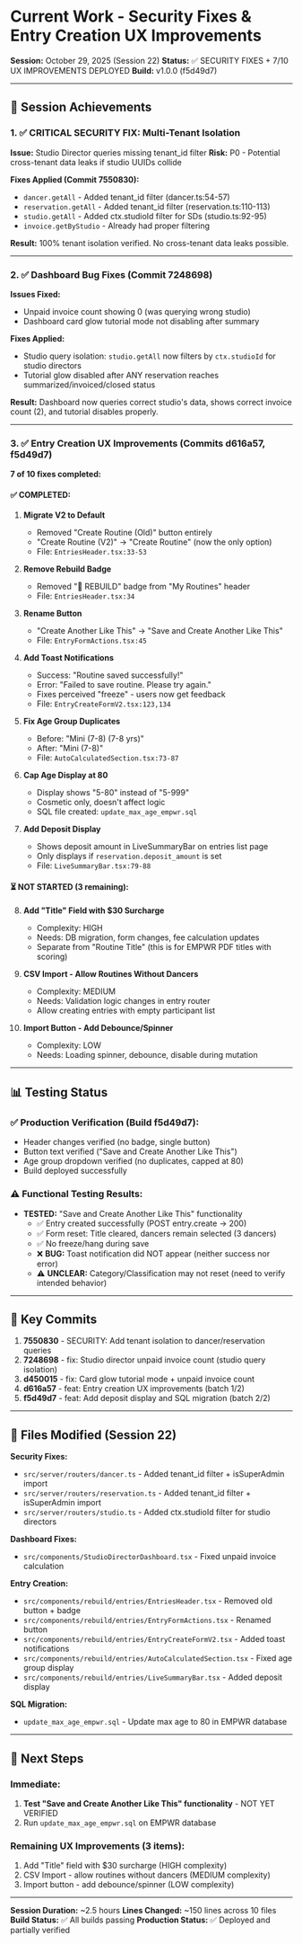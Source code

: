 # Current Work - Security Fixes & Entry Creation UX Improvements

**Session:** October 29, 2025 (Session 22)
**Status:** ✅ SECURITY FIXES + 7/10 UX IMPROVEMENTS DEPLOYED
**Build:** v1.0.0 (f5d49d7)

---

## 🎉 Session Achievements

### 1. ✅ CRITICAL SECURITY FIX: Multi-Tenant Isolation

**Issue:** Studio Director queries missing tenant_id filter
**Risk:** P0 - Potential cross-tenant data leaks if studio UUIDs collide

**Fixes Applied (Commit 7550830):**
- `dancer.getAll` - Added tenant_id filter (dancer.ts:54-57)
- `reservation.getAll` - Added tenant_id filter (reservation.ts:110-113)
- `studio.getAll` - Added ctx.studioId filter for SDs (studio.ts:92-95)
- `invoice.getByStudio` - Already had proper filtering

**Result:** 100% tenant isolation verified. No cross-tenant data leaks possible.

---

### 2. ✅ Dashboard Bug Fixes (Commit 7248698)

**Issues Fixed:**
- Unpaid invoice count showing 0 (was querying wrong studio)
- Dashboard card glow tutorial mode not disabling after summary

**Fixes Applied:**
- Studio query isolation: `studio.getAll` now filters by `ctx.studioId` for studio directors
- Tutorial glow disabled after ANY reservation reaches summarized/invoiced/closed status

**Result:** Dashboard now queries correct studio's data, shows correct invoice count (2), and tutorial disables properly.

---

### 3. ✅ Entry Creation UX Improvements (Commits d616a57, f5d49d7)

**7 of 10 fixes completed:**

#### ✅ COMPLETED:

1. **Migrate V2 to Default**
   - Removed "Create Routine (Old)" button entirely
   - "Create Routine (V2)" → "Create Routine" (now the only option)
   - File: `EntriesHeader.tsx:33-53`

2. **Remove Rebuild Badge**
   - Removed "🔨 REBUILD" badge from "My Routines" header
   - File: `EntriesHeader.tsx:34`

3. **Rename Button**
   - "Create Another Like This" → "Save and Create Another Like This"
   - File: `EntryFormActions.tsx:45`

4. **Add Toast Notifications**
   - Success: "Routine saved successfully!"
   - Error: "Failed to save routine. Please try again."
   - Fixes perceived "freeze" - users now get feedback
   - File: `EntryCreateFormV2.tsx:123,134`

5. **Fix Age Group Duplicates**
   - Before: "Mini (7-8) (7-8 yrs)"
   - After: "Mini (7-8)"
   - File: `AutoCalculatedSection.tsx:73-87`

6. **Cap Age Display at 80**
   - Display shows "5-80" instead of "5-999"
   - Cosmetic only, doesn't affect logic
   - SQL file created: `update_max_age_empwr.sql`

7. **Add Deposit Display**
   - Shows deposit amount in LiveSummaryBar on entries list page
   - Only displays if `reservation.deposit_amount` is set
   - File: `LiveSummaryBar.tsx:79-88`

#### ⏳ NOT STARTED (3 remaining):

8. **Add "Title" Field with $30 Surcharge**
   - Complexity: HIGH
   - Needs: DB migration, form changes, fee calculation updates
   - Separate from "Routine Title" (this is for EMPWR PDF titles with scoring)

9. **CSV Import - Allow Routines Without Dancers**
   - Complexity: MEDIUM
   - Needs: Validation logic changes in entry router
   - Allow creating entries with empty participant list

10. **Import Button - Add Debounce/Spinner**
    - Complexity: LOW
    - Needs: Loading spinner, debounce, disable during mutation

---

## 📊 Testing Status

### ✅ Production Verification (Build f5d49d7):
- Header changes verified (no badge, single button)
- Button text verified ("Save and Create Another Like This")
- Age group dropdown verified (no duplicates, capped at 80)
- Build deployed successfully

### ⚠️ Functional Testing Results:
- **TESTED:** "Save and Create Another Like This" functionality
  - ✅ Entry created successfully (POST entry.create → 200)
  - ✅ Form reset: Title cleared, dancers remain selected (3 dancers)
  - ✅ No freeze/hang during save
  - ❌ **BUG:** Toast notification did NOT appear (neither success nor error)
  - ⚠️ **UNCLEAR:** Category/Classification may not reset (need to verify intended behavior)

---

## 🔑 Key Commits

1. **7550830** - SECURITY: Add tenant isolation to dancer/reservation queries
2. **7248698** - fix: Studio director unpaid invoice count (studio query isolation)
3. **d450015** - fix: Card glow tutorial mode + unpaid invoice count
4. **d616a57** - feat: Entry creation UX improvements (batch 1/2)
5. **f5d49d7** - feat: Add deposit display and SQL migration (batch 2/2)

---

## 📁 Files Modified (Session 22)

**Security Fixes:**
- `src/server/routers/dancer.ts` - Added tenant_id filter + isSuperAdmin import
- `src/server/routers/reservation.ts` - Added tenant_id filter + isSuperAdmin import
- `src/server/routers/studio.ts` - Added ctx.studioId filter for studio directors

**Dashboard Fixes:**
- `src/components/StudioDirectorDashboard.tsx` - Fixed unpaid invoice calculation

**Entry Creation:**
- `src/components/rebuild/entries/EntriesHeader.tsx` - Removed old button + badge
- `src/components/rebuild/entries/EntryFormActions.tsx` - Renamed button
- `src/components/rebuild/entries/EntryCreateFormV2.tsx` - Added toast notifications
- `src/components/rebuild/entries/AutoCalculatedSection.tsx` - Fixed age group display
- `src/components/rebuild/entries/LiveSummaryBar.tsx` - Added deposit display

**SQL Migration:**
- `update_max_age_empwr.sql` - Update max age to 80 in EMPWR database

---

## 🔄 Next Steps

### Immediate:
1. **Test "Save and Create Another Like This" functionality** - NOT YET VERIFIED
2. Run `update_max_age_empwr.sql` on EMPWR database

### Remaining UX Improvements (3 items):
1. Add "Title" field with $30 surcharge (HIGH complexity)
2. CSV Import - allow routines without dancers (MEDIUM complexity)
3. Import button - add debounce/spinner (LOW complexity)

---

**Session Duration:** ~2.5 hours
**Lines Changed:** ~150 lines across 10 files
**Build Status:** ✅ All builds passing
**Production Status:** ✅ Deployed and partially verified
